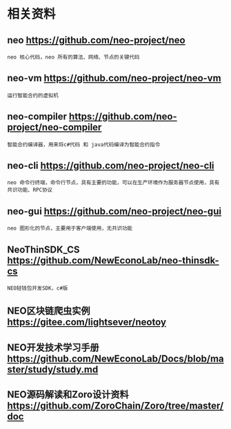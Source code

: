# 相关资料
## neo <https://github.com/neo-project/neo>
    neo 核心代码，neo 所有的算法、网络、节点的关键代码

## neo-vm <https://github.com/neo-project/neo-vm>
    运行智能合约的虚拟机

## neo-compiler <https://github.com/neo-project/neo-compiler>
    智能合约编译器，用来将c#代码 和 java代码编译为智能合约指令

## neo-cli <https://github.com/neo-project/neo-cli>
    neo 命令行终端，命令行节点，具有主要的功能，可以在生产环境作为服务器节点使用，具有共识功能、RPC协议

## neo-gui <https://github.com/neo-project/neo-gui>
    neo 图形化的节点，主要用于客户端使用，无共识功能

## NeoThinSDK_CS <https://github.com/NewEconoLab/neo-thinsdk-cs>
    NEO轻钱包开发SDK，c#版
    
## NEO区块链爬虫实例 <https://gitee.com/lightsever/neotoy>

## NEO开发技术学习手册 <https://github.com/NewEconoLab/Docs/blob/master/study/study.md>

## NEO源码解读和Zoro设计资料 <https://github.com/ZoroChain/Zoro/tree/master/doc>
